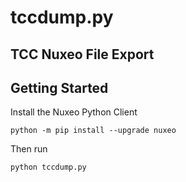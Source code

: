 # tccdump.py

TCC Nuxeo File Export
---------------------


Getting Started
---------------

Install the Nuxeo Python Client

    python -m pip install --upgrade nuxeo
 
Then run

    python tccdump.py
